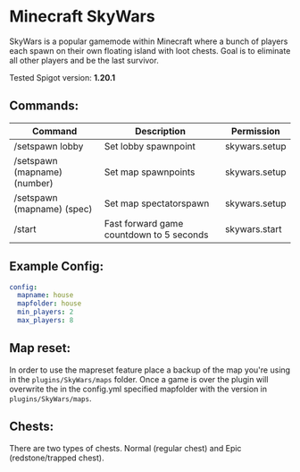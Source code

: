 # Minecraft SkyWars

SkyWars is a popular gamemode within Minecraft where a bunch of players each spawn on their own floating island with loot chests. Goal is to eliminate all other players and be the last survivor.

Tested Spigot version: <b>1.20.1</b>

## Commands:

| Command                      | Description                              | Permission    |
| ---------------------------- | ---------------------------------------- | ------------- |
| /setspawn lobby              | Set lobby spawnpoint                     | skywars.setup |
| /setspawn (mapname) (number) | Set map spawnpoints                      | skywars.setup |
| /setspawn (mapname) (spec)   | Set map spectatorspawn                   | skywars.setup |
| /start                       | Fast forward game countdown to 5 seconds | skywars.start |

## Example Config:

```yaml
config:
  mapname: house
  mapfolder: house
  min_players: 2
  max_players: 8
```

## Map reset:

In order to use the mapreset feature place a backup of the map you're using in the <code>plugins/SkyWars/maps</code> folder. Once a game is over the plugin will overwrite the in the config.yml specified mapfolder with the version in <code>plugins/SkyWars/maps</code>.

## Chests:

There are two types of chests. Normal (regular chest) and Epic (redstone/trapped chest).
